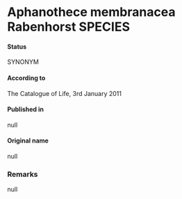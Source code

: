 # Aphanothece membranacea Rabenhorst SPECIES

#### Status
SYNONYM

#### According to
The Catalogue of Life, 3rd January 2011

#### Published in
null

#### Original name
null

### Remarks
null